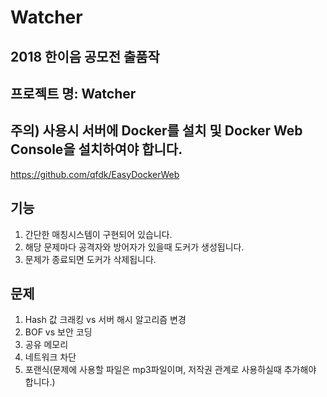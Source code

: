 # Watcher
## 2018 한이음 공모전 출품작
## 프로젝트 명: Watcher
## 주의) 사용시 서버에 Docker를 설치 및 Docker Web Console을 설치하여야 합니다.
https://github.com/qfdk/EasyDockerWeb

기능
---
1. 간단한 매칭시스템이 구현되어 있습니다.
2. 해당 문제마다 공격자와 방어자가 있을때 도커가 생성됩니다.
3. 문제가 종료되면 도커가 삭제됩니다.

문제
---
1. Hash 값 크래킹 vs 서버 해시 알고리즘 변경
2. BOF vs 보안 코딩
3. 공유 메모리
4. 네트워크 차단
5. 포랜식(문제에 사용할 파일은 mp3파일이며, 저작권 관계로 사용하실때 추가해야 합니다.)
